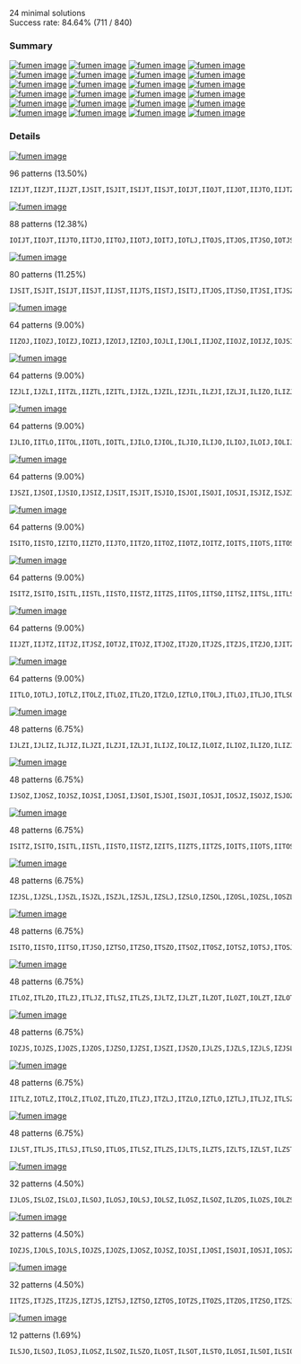 
24 minimal solutions  
Success rate: 84.64% (711 / 840)

### Summary

[![fumen image](https://fumen-svg-server.pages.dev/?delay=1500&data=v115%409gC80hE8whywF8whg0wwG8whi0C8JeAgWEAK%2BNMC)](https://harddrop.com/fumen/?v115@9gC80hE8whywF8whg0wwG8whi0C8JeAgWEAK+NMC) [![fumen image](https://fumen-svg-server.pages.dev/?delay=1500&data=v115%409gC8h0ywE8g0RpwwF8g0RpG8zhC8JeAgWEAJn%2FwC)](https://harddrop.com/fumen/?v115@9gC8h0ywE8g0RpwwF8g0RpG8zhC8JeAgWEAJn/wC) [![fumen image](https://fumen-svg-server.pages.dev/?delay=1500&data=v115%409gC8ywR4E8g0wwR4F8i0G8zhC8JeAgWEApvTxC)](https://harddrop.com/fumen/?v115@9gC8ywR4E8g0wwR4F8i0G8zhC8JeAgWEApvTxC) [![fumen image](https://fumen-svg-server.pages.dev/?delay=1500&data=v115%409gC80hE8whi0F8whRpG8whRpg0C8JeAgWEAPe3LC)](https://harddrop.com/fumen/?v115@9gC80hE8whi0F8whRpG8whRpg0C8JeAgWEAPe3LC) [![fumen image](https://fumen-svg-server.pages.dev/?delay=1500&data=v115%409gC80hE8whilF8whBtG8whglBtC8JeAgWEAa%2B7LC)](https://harddrop.com/fumen/?v115@9gC80hE8whilF8whBtG8whglBtC8JeAgWEAa+7LC) [![fumen image](https://fumen-svg-server.pages.dev/?delay=1500&data=v115%409gC8RpilE8zhF8RpglG8zhC8JeAgWEAJuKWC)](https://harddrop.com/fumen/?v115@9gC8RpilE8zhF8RpglG8zhC8JeAgWEAJuKWC) [![fumen image](https://fumen-svg-server.pages.dev/?delay=1500&data=v115%409gC80hE8whg0R4F8whR4G8whi0C8JeAgWEATe3LC)](https://harddrop.com/fumen/?v115@9gC80hE8whg0R4F8whR4G8whi0C8JeAgWEATe3LC) [![fumen image](https://fumen-svg-server.pages.dev/?delay=1500&data=v115%409gC80hE8whwwRpF8whxwG8whwwRpC8JeAgWEAp%2BCMC%3F)](https://harddrop.com/fumen/?v115@9gC80hE8whwwRpF8whxwG8whwwRpC8JeAgWEAp+CMC?) [![fumen image](https://fumen-svg-server.pages.dev/?delay=1500&data=v115%409gC8wwzhE8xwR4F8wwR4G8zhC8JeAgWEAJNOMC)](https://harddrop.com/fumen/?v115@9gC8wwzhE8xwR4F8wwR4G8zhC8JeAgWEAJNOMC) [![fumen image](https://fumen-svg-server.pages.dev/?delay=1500&data=v115%409gC8BtywE8g0BtwwF8i0G8zhC8JeAgWEApfjxC)](https://harddrop.com/fumen/?v115@9gC8BtywE8g0BtwwF8i0G8zhC8JeAgWEApfjxC) [![fumen image](https://fumen-svg-server.pages.dev/?delay=1500&data=v115%409gC8RpywE8RpglwwF8ilG8zhC8JeAgWEApyKxC)](https://harddrop.com/fumen/?v115@9gC8RpywE8RpglwwF8ilG8zhC8JeAgWEApyKxC) [![fumen image](https://fumen-svg-server.pages.dev/?delay=1500&data=v115%409gC8glzhE8zhF8glBtG8hlBtC8JeAgWEApibMC)](https://harddrop.com/fumen/?v115@9gC8glzhE8zhF8glBtG8hlBtC8JeAgWEApibMC) [![fumen image](https://fumen-svg-server.pages.dev/?delay=1500&data=v115%409gC8i0R4E8RpR4F8Rpg0G8zhC8JeAgWEAJ3jPC)](https://harddrop.com/fumen/?v115@9gC8i0R4E8RpR4F8Rpg0G8zhC8JeAgWEAJ3jPC) [![fumen image](https://fumen-svg-server.pages.dev/?delay=1500&data=v115%409gC8xhwwR4E8xhxwF8xhwwG8xhR4C8JeAgWEAJ%2B9tC%3F)](https://harddrop.com/fumen/?v115@9gC8xhwwR4E8xhxwF8xhwwG8xhR4C8JeAgWEAJ+9tC?) [![fumen image](https://fumen-svg-server.pages.dev/?delay=1500&data=v115%409gC8ilR4E8BtR4F8glBtG8zhC8JeAgWEApHUWC)](https://harddrop.com/fumen/?v115@9gC8ilR4E8BtR4F8glBtG8zhC8JeAgWEApHUWC) [![fumen image](https://fumen-svg-server.pages.dev/?delay=1500&data=v115%409gC8wwRpR4E8xwR4F8wwRpG8zhC8JeAgWEAJNegC)](https://harddrop.com/fumen/?v115@9gC8wwRpR4E8xwR4F8wwRpG8zhC8JeAgWEAJNegC) [![fumen image](https://fumen-svg-server.pages.dev/?delay=1500&data=v115%409gC8BtywE8zhF8ilG8glBtwwC8JeAgWEAMejxC)](https://harddrop.com/fumen/?v115@9gC8BtywE8zhF8ilG8glBtwwC8JeAgWEAMejxC) [![fumen image](https://fumen-svg-server.pages.dev/?delay=1500&data=v115%409gC8h0AtR4E8zhF8g0BtG8g0AtR4C8JeAgWEAp3ntC%3F)](https://harddrop.com/fumen/?v115@9gC8h0AtR4E8zhF8g0BtG8g0AtR4C8JeAgWEAp3ntC?) [![fumen image](https://fumen-svg-server.pages.dev/?delay=1500&data=v115%409gC8BtywE8ilwwF8glBtG8zhC8JeAgWEApCmFD)](https://harddrop.com/fumen/?v115@9gC8BtywE8ilwwF8glBtG8zhC8JeAgWEApCmFD) [![fumen image](https://fumen-svg-server.pages.dev/?delay=1500&data=v115%409gC8ywR4E8zhF8ilG8glwwR4C8JeAgWEAMuTxC)](https://harddrop.com/fumen/?v115@9gC8ywR4E8zhF8ilG8glwwR4C8JeAgWEAMuTxC) [![fumen image](https://fumen-svg-server.pages.dev/?delay=1500&data=v115%409gC8glRpR4E8zhF8glRpG8hlR4C8JeAgWEApyytC)](https://harddrop.com/fumen/?v115@9gC8glRpR4E8zhF8glRpG8hlR4C8JeAgWEApyytC) [![fumen image](https://fumen-svg-server.pages.dev/?delay=1500&data=v115%409gC8i0R4E8zhF8Rpg0G8RpR4C8JeAgWEAPentC)](https://harddrop.com/fumen/?v115@9gC8i0R4E8zhF8Rpg0G8RpR4C8JeAgWEAPentC) [![fumen image](https://fumen-svg-server.pages.dev/?delay=1500&data=v115%409gC8whBtR4E8whwwBtF8whxwG8whwwR4C8JeAgWEAp%3FuLuC)](https://harddrop.com/fumen/?v115@9gC8whBtR4E8whwwBtF8whxwG8whwwR4C8JeAgWEAp?uLuC) [![fumen image](https://fumen-svg-server.pages.dev/?delay=1500&data=v115%409gC8Q4zhE8R4RpF8ilG8glQ4RpC8JeAgWEAM3LMC)](https://harddrop.com/fumen/?v115@9gC8Q4zhE8R4RpF8ilG8glQ4RpC8JeAgWEAM3LMC)

### Details


[![fumen image](https://fumen-svg-server.pages.dev/?delay=1500&data=v115%409gC80hE8whywF8whg0wwG8whi0C8JeAgWEAK%2BNMC)](https://harddrop.com/fumen/?v115@9gC80hE8whywF8whg0wwG8whi0C8JeAgWEAK+NMC)

96 patterns (13.50%)

```
IZIJT,IIZJT,IIJZT,IJSIT,ISJIT,ISIJT,IISJT,IOIJT,IIOJT,IIJOT,IIJTO,IIJTZ,IIJTL,IITJL,IITJO,IITOJ,IIOTJ,IOITJ,IITJZ,IITZJ,IIJST,IIZTJ,IIJTS,IZITJ,IITJS,IITSJ,IISTJ,ISITJ,IITLJ,ITJSI,IJILT,IJITL,IJITO,IJIOT,IJOIT,IOJIT,IJITZ,IJIZT,IJZIT,IZJIT,ILJIT,ILIJT,ITSJI,IJITS,ISTJI,IJIST,ITSIJ,ISJTI,IJSTI,ITISJ,ITIJS,ITIJO,ITIOJ,ITOIJ,IOTIJ,ITIJZ,ITIZJ,ITZIJ,IJTSI,IZTIJ,IJTIS,IJTIO,IJTOI,IJOTI,IOJTI,IJTIZ,ITIJL,ITJIL,IJTZI,IJZTI,IZJTI,ITJIO,ITJOI,ITOJI,IOTJI,ITJIZ,ITJZI,ITZJI,IZTJI,ITJIS,IJLTI,ITILJ,IJLIT,ISTIJ,IJTIL,IJTLI,ILTJI,ILJTI,ITJLI,ITLJI,ILITJ,IILTJ,ITLIJ,IILJT,IIJLT,ILTIJ
```


[![fumen image](https://fumen-svg-server.pages.dev/?delay=1500&data=v115%409gC8h0ywE8g0RpwwF8g0RpG8zhC8JeAgWEAJn%2FwC)](https://harddrop.com/fumen/?v115@9gC8h0ywE8g0RpwwF8g0RpG8zhC8JeAgWEAJn/wC)

88 patterns (12.38%)

```
IOIJT,IIOJT,IIJTO,IITJO,IITOJ,IIOTJ,IOITJ,IOTLJ,ITOJS,ITJOS,ITJSO,IOTJS,IOTJZ,ITOJZ,ITJOZ,ITJZO,IJITO,IJOIT,IOJIT,ITZJO,ITZOJ,ITOZJ,IOTZJ,IOZTJ,IZOTJ,IZTOJ,IZTJO,IOTSJ,ITOSJ,ITSOJ,ITSJO,ISTJO,ISTOJ,ISOTJ,IOSTJ,IOSJT,ISOJT,ISJTO,IJSTO,IJOST,IOJST,ITIJO,ITIOJ,ITOIJ,IOTIJ,IZJTO,IZOJT,IOZJT,IOJZT,IJOZT,IJZTO,IJTZO,IJTOZ,IJOTZ,IOJTZ,IOJTS,IJOTS,IJTOS,IJTSO,IJTIO,IJTOI,IJOTI,IOJTI,ITOLJ,ITLOJ,ITLJO,ITJIO,ITJOI,ITOJI,IOTJI,IJLTO,IJOLT,IOJLT,IJTLO,IJTOL,IJOTL,IOJTL,IOLTJ,ILOTJ,ILTOJ,ILTJO,ILJTO,ILOJT,IOLJT,ITJLO,ITJOL,ITOJL,IOTJL
```


[![fumen image](https://fumen-svg-server.pages.dev/?delay=1500&data=v115%409gC8ywR4E8g0wwR4F8i0G8zhC8JeAgWEApvTxC)](https://harddrop.com/fumen/?v115@9gC8ywR4E8g0wwR4F8i0G8zhC8JeAgWEApvTxC)

80 patterns (11.25%)

```
IJSIT,ISJIT,ISIJT,IISJT,IIJST,IIJTS,IISTJ,ISITJ,ITJOS,ITJSO,ITJSI,ITJSZ,ITJZS,ITSZJ,ITSOJ,ITSJO,ITSJZ,ITSJI,IJITS,ISTJI,ISTJO,ISTOJ,ISOTJ,IOSTJ,ISTJZ,IJIST,ISTZJ,ISZTJ,IZSTJ,IZSJT,ISZJT,ISJZT,IOSJT,ISOJT,ISJOT,ISJTO,ISJTZ,ITSIJ,ISJTI,IJSTI,IJSTO,IJSOT,IJOST,IOJST,IJSTZ,IJSZT,IJZST,IZJST,ISJLT,IZJTS,IJSLT,IJZTS,IJTZS,IOJTS,IJOTS,IJTOS,IJTSO,IJTSZ,IJTSI,IJTIS,IJLST,ITSLJ,ISTLJ,ISTJL,IJLTS,ITJIS,ISTIJ,IJTLS,IJTSL,IJSTL,ISJTL,ILJTS,ILJST,ITSJL,ILSJT,ISLJT,ITJSL,ITJLS,ISLTJ,ILSTJ
```


[![fumen image](https://fumen-svg-server.pages.dev/?delay=1500&data=v115%409gC80hE8whi0F8whRpG8whRpg0C8JeAgWEAPe3LC)](https://harddrop.com/fumen/?v115@9gC80hE8whi0F8whRpG8whRpg0C8JeAgWEAPe3LC)

64 patterns (9.00%)

```
IIZOJ,IIOZJ,IOIZJ,IOZIJ,IZOIJ,IZIOJ,IOJLI,IJOLI,IIJOZ,IIOJZ,IOIJZ,IOJSI,IJOSI,ISOJI,IOSJI,IOSIJ,ISOIJ,ISIOJ,IISOJ,IIOSJ,IOISJ,IOIJT,IIOJT,IIJOT,IITOJ,IIOTJ,IOITJ,IOIJS,IIOJS,IIJOS,IJOIS,IJIOS,IOJIS,IJIOL,IJOIL,IOJIL,IOJIZ,IJOIZ,IJIOZ,IJOZI,IOJZI,IOZJI,IZOJI,ILOJI,IOLJI,IJIOT,IJOIT,IOJIT,ILIOJ,ILOIJ,IOLIJ,ITIOJ,ITOIJ,IOTIJ,IJOTI,IOJTI,ITOJI,IOTJI,IILOJ,IIOLJ,IOILJ,IIJOL,IIOJL,IOIJL
```


[![fumen image](https://fumen-svg-server.pages.dev/?delay=1500&data=v115%409gC80hE8whilF8whBtG8whglBtC8JeAgWEAa%2B7LC)](https://harddrop.com/fumen/?v115@9gC80hE8whilF8whBtG8whglBtC8JeAgWEAa+7LC)

64 patterns (9.00%)

```
IZJLI,IJZLI,IITZL,IIZTL,IZITL,IJIZL,IJZIL,IZJIL,ILZJI,IZLJI,ILIZO,ILIZJ,ILZIJ,ILZIO,ILZOI,IOZLI,IZOLI,IZLOI,IZLIO,IZLIJ,ILIZS,ILZIS,IZLIS,IZLSI,ITIZL,ITZIL,IZTIL,ISIZL,IISZL,IIZSL,IZISL,IZILS,IZILO,IZIOL,IZOIL,IOZIL,IOIZL,ILZIT,ILIZT,ITZLI,IZTLI,IILZO,IILZT,IIZLT,IIZLO,IIZOL,IIOZL,IZILT,IILZS,IIZLS,ISZIL,IZSIL,ILZSI,IILZJ,IIZLJ,IZILJ,IIJZL,IIZJL,IZIJL,ILZTI,IZLTI,ISZLI,IZSLI,IZLIT
```


[![fumen image](https://fumen-svg-server.pages.dev/?delay=1500&data=v115%409gC8RpilE8zhF8RpglG8zhC8JeAgWEAJuKWC)](https://harddrop.com/fumen/?v115@9gC8RpilE8zhF8RpglG8zhC8JeAgWEAJuKWC)

64 patterns (9.00%)

```
IJLIO,IITLO,IITOL,IIOTL,IOITL,IJILO,IJIOL,ILJIO,ILIJO,ILIOJ,ILOIJ,IOLIJ,IOLIZ,ILOIZ,ILIOZ,ILIZO,ILZIO,IZLIO,ILISO,ILIOS,ILOIS,IOLIS,ITILO,ITIOL,ISIOL,ISILO,IISLO,IISOL,IIOSL,IOISL,IZILO,IZIOL,IOIZL,ITLIO,IOLIT,ILOIT,ILIOT,ILITO,IILTO,IILOT,IIOLT,IOILT,IOILZ,IIOLZ,IILOZ,IILZO,IIZLO,IIZOL,IIOZL,IILSO,IILOS,IIOLS,IOILS,IILJO,IILOJ,IIOLJ,IOILJ,IIJLO,IIJOL,IIOJL,IOIJL,ILTIO,ILSIO,ISLIO
```


[![fumen image](https://fumen-svg-server.pages.dev/?delay=1500&data=v115%409gC80hE8whg0R4F8whR4G8whi0C8JeAgWEATe3LC)](https://harddrop.com/fumen/?v115@9gC80hE8whg0R4F8whR4G8whi0C8JeAgWEATe3LC)

64 patterns (9.00%)

```
IJSZI,IJSOI,IJSIO,IJSIZ,IJSIT,ISJIT,ISJIO,ISJOI,ISOJI,IOSJI,ISJIZ,ISJZI,ISZJI,IZSJI,IZSIJ,ISZIJ,ISIZJ,IOSIJ,ISOIJ,ISIOJ,ISIJO,ISIJZ,ISIJT,IISJT,IISJO,IISOJ,IIOSJ,IOISJ,IISJZ,IISZJ,IIZSJ,IZISJ,IIJSO,IIJSZ,IIJST,IITSJ,IJSLI,ISJLI,IJISO,IJISZ,IJISL,IISTJ,ISLJI,ILSJI,ISITJ,ITSJI,ISTJI,IJIST,ILISJ,ITSIJ,ISJTI,IJSTI,ITISJ,ISTIJ,ISILJ,IISLJ,IILSJ,IIJSL,IISJL,ISIJL,ISJIL,IJSIL,ILSIJ,ISLIJ
```


[![fumen image](https://fumen-svg-server.pages.dev/?delay=1500&data=v115%409gC80hE8whwwRpF8whxwG8whwwRpC8JeAgWEAp%2BCMC%3F)](https://harddrop.com/fumen/?v115@9gC80hE8whwwRpF8whxwG8whwwRpC8JeAgWEAp+CMC?)

64 patterns (9.00%)

```
ISITO,IISTO,IZITO,IIZTO,IIJTO,IITZO,IITOZ,IIOTZ,IOITZ,IOITS,IIOTS,IITOS,IITSO,IITJO,IITOJ,IIOTJ,IOITJ,IITLO,IITOL,IIOTL,IOITL,IJITO,ITSOI,ITOSI,IOTSI,ITSIO,IZTIO,IZTOI,IOTZI,ITOZI,ITZOI,ITZIO,ITIZO,ITIOZ,ITOIZ,IOTIZ,IOTIS,ITOIS,ITIOS,ITISO,ITIJO,ITIOJ,ITOIJ,IOTIJ,IJTIO,IJTOI,ITJIO,ITJOI,ITOJI,IOTJI,ITILO,ITIOL,ITOIL,IOTIL,ISTIO,ISTOI,ITLIO,ITLOI,ITOLI,IOTLI,ILITO,IILTO,ILTIO,ILTOI
```


[![fumen image](https://fumen-svg-server.pages.dev/?delay=1500&data=v115%409gC8wwzhE8xwR4F8wwR4G8zhC8JeAgWEAJNOMC)](https://harddrop.com/fumen/?v115@9gC8wwzhE8xwR4F8wwR4G8zhC8JeAgWEAJNOMC)

64 patterns (9.00%)

```
ISITZ,ISITO,ISITL,IISTL,IISTO,IISTZ,IITZS,IITOS,IITSO,IITSZ,IITSL,IITLS,IITJS,IITSJ,IISTJ,ISITJ,ITJSI,ITSJI,ISTJI,ITSOI,ITOSI,IOTSI,ITSIO,ITSIJ,ISJTI,ITSIZ,ITSZI,ITZSI,IJSTI,IZTSI,IZTIS,ITZIS,ITIZS,IOTIS,ITOIS,ITIOS,ITISO,ITISZ,ITISJ,ITIJS,IJTSI,IJTIS,ISTLI,ITSLI,ITJIS,ITILS,ITISL,ITSIL,ISTIL,ISTIO,ISTOI,ISOTI,IOSTI,ISTIZ,ISTZI,ISZTI,IZSTI,ISTIJ,ILSTI,ISLTI,ITLSI,ITLIS,ILTIS,ILTSI
```


[![fumen image](https://fumen-svg-server.pages.dev/?delay=1500&data=v115%409gC8BtywE8g0BtwwF8i0G8zhC8JeAgWEApfjxC)](https://harddrop.com/fumen/?v115@9gC8BtywE8g0BtwwF8i0G8zhC8JeAgWEApfjxC)

64 patterns (9.00%)

```
IIJZT,IIJTZ,IITJZ,ITJSZ,IOTJZ,ITOJZ,ITJOZ,ITJZO,ITJZS,ITZJS,ITZJO,IJITZ,IZTJO,IZTJS,IJIZT,IJZIT,IZJIT,ITSJZ,ISTJZ,ISJZT,ISJTZ,IJSTZ,IJSZT,IJZST,IZJST,IZJTS,IZJTO,IZJOT,IOJZT,IJOZT,IJZOT,IJZTO,ITIJZ,IJZTS,IJTZS,IJTZO,IJTOZ,IJOTZ,IOJTZ,IJTSZ,IJTIZ,ITLJZ,IJTZI,IJZTI,IZJTI,ITJIZ,IJLTZ,IJLZT,IJZLT,ITJZI,ITZJI,IZTJI,IZJLT,IJTLZ,IJTZL,IJZTL,IZJTL,ILTJZ,ILJTZ,ILJZT,ITJLZ,ITJZL,ITZJL,IZTJL
```


[![fumen image](https://fumen-svg-server.pages.dev/?delay=1500&data=v115%409gC8RpywE8RpglwwF8ilG8zhC8JeAgWEApyKxC)](https://harddrop.com/fumen/?v115@9gC8RpywE8RpglwwF8ilG8zhC8JeAgWEApyKxC)

64 patterns (9.00%)

```
IITLO,IOTLJ,IOTLZ,ITOLZ,ITLOZ,ITLZO,ITZLO,IZTLO,ITOLJ,ITLOJ,ITLJO,ITLSO,ITLOS,ITOLS,IOTLS,ITSLO,ISTLO,IJLTO,IJLOT,ITILO,ILZOT,ILOZT,IOLZT,IZLOT,IZLTO,IJTLO,ILZTO,IOLST,ILOST,ILSOT,ILSTO,ISLTO,ISLOT,ILTZO,ILTOZ,ILOTZ,IOLTZ,IOLTJ,ILOTJ,ILTOJ,ILTJO,ILJTO,ILJOT,ILOJT,IOLJT,ITJLO,ITLIO,ITLOI,ITOLI,IOTLI,IOLIT,ILOIT,ILIOT,ILITO,IILTO,IILOT,IOLTS,ILOTS,ILTOS,ILTSO,ILTIO,ILTOI,ILOTI,IOLTI
```


[![fumen image](https://fumen-svg-server.pages.dev/?delay=1500&data=v115%409gC8glzhE8zhF8glBtG8hlBtC8JeAgWEApibMC)](https://harddrop.com/fumen/?v115@9gC8glzhE8zhF8glBtG8hlBtC8JeAgWEApibMC)

48 patterns (6.75%)

```
IJLZI,IJLIZ,ILJIZ,ILJZI,ILZJI,IZLJI,ILIJZ,IOLIZ,ILOIZ,ILIOZ,ILIZO,ILIZJ,ILZIJ,ILZIO,ILZOI,ILOZI,IOLZI,IZLOI,IZLIO,IZLIJ,ILISZ,ILIZS,ILZIS,IZLIS,IZLSI,ILZIT,ITLIZ,ILIZT,ITLZI,ILITZ,IILTZ,IILOZ,IILZO,IILZT,IILSZ,IILZS,ILZSI,ILSZI,IILJZ,IILZJ,ILTIZ,ILSIZ,ILTZI,ILZTI,IZLTI,ISLIZ,ISLZI,IZLIT
```


[![fumen image](https://fumen-svg-server.pages.dev/?delay=1500&data=v115%409gC8i0R4E8RpR4F8Rpg0G8zhC8JeAgWEAJ3jPC)](https://harddrop.com/fumen/?v115@9gC8i0R4E8RpR4F8Rpg0G8zhC8JeAgWEAJ3jPC)

48 patterns (6.75%)

```
IJSOZ,IJOSZ,IOJSZ,IOJSI,IJOSI,IJSOI,ISJOI,ISOJI,IOSJI,IOSJZ,ISOJZ,ISJOZ,ISZOJ,ISOZJ,IOSZJ,IOZSJ,IZOSJ,IZSOJ,IOSIJ,ISOIJ,ISIOJ,IISOJ,IIOSJ,IOISJ,IOJSL,IJOSL,IJSOL,ISJOL,ISOJL,IOSJL,IOSLJ,ISOLJ,ISLOJ,ILSOJ,ILOSJ,IOLSJ,IOTSJ,ITOSJ,ITSOJ,ISTOJ,ISOTJ,IOSTJ,IOSJT,ISOJT,ISJOT,IJSOT,IJOST,IOJST
```


[![fumen image](https://fumen-svg-server.pages.dev/?delay=1500&data=v115%409gC8xhwwR4E8xhxwF8xhwwG8xhR4C8JeAgWEAJ%2B9tC%3F)](https://harddrop.com/fumen/?v115@9gC8xhwwR4E8xhxwF8xhwwG8xhR4C8JeAgWEAJ+9tC?)

48 patterns (6.75%)

```
ISITZ,ISITO,ISITL,IISTL,IISTO,IISTZ,IZITS,IIZTS,IITZS,IOITS,IIOTS,IITOS,IITSO,IITSZ,IITSL,IITLS,IIJTS,IITJS,IITSJ,IISTJ,ISITJ,IJITS,ITSIO,ITSIJ,ITSIZ,IZTIS,ITZIS,ITIZS,IOTIS,ITOIS,ITIOS,ITISO,ITISZ,ITISJ,ITIJS,IJTIS,ITJIS,ITILS,ITISL,ITSIL,ISTIL,ISTIO,ISTIZ,ISTIJ,ITLIS,IILTS,ILTIS,ILITS
```


[![fumen image](https://fumen-svg-server.pages.dev/?delay=1500&data=v115%409gC8ilR4E8BtR4F8glBtG8zhC8JeAgWEApHUWC)](https://harddrop.com/fumen/?v115@9gC8ilR4E8BtR4F8glBtG8zhC8JeAgWEApHUWC)

48 patterns (6.75%)

```
IZJSL,IJZSL,IJSZL,ISJZL,ISZJL,IZSJL,IZSLJ,IZSLO,IZSOL,IZOSL,IOZSL,IOSZL,ISOZL,ISZOL,ISZLO,ISZLJ,ISLZJ,ISLZO,ILSZO,ILSZJ,ILZSJ,ILZSO,IZLSO,IZLSJ,IZLSI,IZTSL,ITZSL,ITSZL,ISTZL,ISZTL,IZSTL,ISIZL,IISZL,IIZSL,IZISL,IZLST,ILZST,ILSZT,ISLZT,ISZLT,IZSLT,ISZIL,IZSIL,ILZSI,ILSZI,ISLZI,ISZLI,IZSLI
```


[![fumen image](https://fumen-svg-server.pages.dev/?delay=1500&data=v115%409gC8wwRpR4E8xwR4F8wwRpG8zhC8JeAgWEAJNegC)](https://harddrop.com/fumen/?v115@9gC8wwRpR4E8xwR4F8wwRpG8zhC8JeAgWEAJNegC)

48 patterns (6.75%)

```
ISITO,IISTO,IITSO,ITJSO,IZTSO,ITZSO,ITSZO,ITSOZ,ITOSZ,IOTSZ,IOTSJ,ITOSJ,ITSOJ,ITSJO,ISTJO,ISTOJ,ISOTJ,IOSTJ,IOSTZ,ISOTZ,ISTOZ,ISTZO,ISZTO,IZSTO,ITSOI,ITOSI,IOTSI,ISJTO,ITSIO,IJSTO,ITISO,IJTSO,ITLSO,IOTSL,ITOSL,ITSOL,ITSLO,ISTLO,ISTOL,ISOTL,IOSTL,ISTIO,ISTOI,ISOTI,IOSTI,ILSTO,ISLTO,ILTSO
```


[![fumen image](https://fumen-svg-server.pages.dev/?delay=1500&data=v115%409gC8BtywE8zhF8ilG8glBtwwC8JeAgWEAMejxC)](https://harddrop.com/fumen/?v115@9gC8BtywE8zhF8ilG8glBtwwC8JeAgWEAMejxC)

48 patterns (6.75%)

```
ITLOZ,ITLZO,ITLZJ,ITLJZ,ITLSZ,ITLZS,IJLTZ,IJLZT,ILZOT,ILOZT,IOLZT,IZLOT,IZLTO,IZLTJ,ILZTS,ILZTO,IZLTS,IZLST,ILZST,ILSZT,ILSTZ,ISLTZ,ISLZT,ILZTJ,ILTZJ,ILTZO,ILTOZ,ILOTZ,IOLTZ,ILTJZ,ILJTZ,ILJZT,ILZJT,IZLJT,ILZIT,ITLIZ,ILIZT,ITLZI,ILITZ,IILTZ,IILZT,ILTZS,ILTSZ,ILTIZ,ILTZI,ILZTI,IZLTI,IZLIT
```


[![fumen image](https://fumen-svg-server.pages.dev/?delay=1500&data=v115%409gC8h0AtR4E8zhF8g0BtG8g0AtR4C8JeAgWEAp3ntC%3F)](https://harddrop.com/fumen/?v115@9gC8h0AtR4E8zhF8g0BtG8g0AtR4C8JeAgWEAp3ntC?)

48 patterns (6.75%)

```
IOZJS,IOJZS,IJOZS,IJZOS,IJZSO,IJZSI,IJSZI,IJSZO,IJLZS,IJZLS,IZJLS,IZJSL,IZJSO,IZJOS,ISJZO,ISJZI,ISZJI,ISZJO,IZSJO,IZSJI,IZIJS,IZOJS,IJZSL,IJSZL,IIZJS,IIJZS,ISJZL,ISZJL,IZSJL,IZLJS,ILZJS,ILJZS,ITJZS,ITZJS,IZTJS,IZSJT,IJIZS,IJZIS,ISZJT,IZJIS,ISJZT,IZJSI,IJSZT,IJZST,IZJST,IZJTS,IJZTS,IJTZS
```


[![fumen image](https://fumen-svg-server.pages.dev/?delay=1500&data=v115%409gC8BtywE8ilwwF8glBtG8zhC8JeAgWEApCmFD)](https://harddrop.com/fumen/?v115@9gC8BtywE8ilwwF8glBtG8zhC8JeAgWEApCmFD)

48 patterns (6.75%)

```
IITLZ,IOTLZ,ITOLZ,ITLOZ,ITLZO,ITLZJ,ITZLJ,ITZLO,IZTLO,IZTLJ,ITLJZ,ITLSZ,ITLZS,ITZLS,IZTLS,ITSLZ,ISTLZ,IJLTZ,ITILZ,IZLTO,IZLTJ,IJTLZ,ILZTS,ILZTO,IZLTS,ILSTZ,ISLTZ,ILZTJ,ILTZJ,ILTZO,ILTOZ,ILOTZ,IOLTZ,ILTJZ,ILJTZ,ITJLZ,ITLIZ,ITLZI,ITZLI,ILITZ,IZTLI,IILTZ,ILTZS,ILTSZ,ILTIZ,ILTZI,ILZTI,IZLTI
```


[![fumen image](https://fumen-svg-server.pages.dev/?delay=1500&data=v115%409gC8ywR4E8zhF8ilG8glwwR4C8JeAgWEAMuTxC)](https://harddrop.com/fumen/?v115@9gC8ywR4E8zhF8ilG8glwwR4C8JeAgWEAMuTxC)

48 patterns (6.75%)

```
IJLST,ITLJS,ITLSJ,ITLSO,ITLOS,ITLSZ,ITLZS,IJLTS,ILZTS,IZLTS,IZLST,ILZST,ILSZT,IOLST,ILOST,ILSOT,ILSTO,ILSTZ,ILSTI,ISLTI,ISLTO,ISLOT,ISLTZ,ISLZT,ILJTS,ILJST,ILSJT,ISLJT,ITLSI,ITLIS,IILTS,IILST,ISLTJ,ILSTJ,ILTZS,IOLTS,ILOTS,ILTOS,ILTSO,ILTSZ,ILTSJ,ILTJS,ILTIS,ILTSI,ISLIT,ILSIT,ILIST,ILITS
```


[![fumen image](https://fumen-svg-server.pages.dev/?delay=1500&data=v115%409gC8glRpR4E8zhF8glRpG8hlR4C8JeAgWEApyytC)](https://harddrop.com/fumen/?v115@9gC8glRpR4E8zhF8glRpG8hlR4C8JeAgWEApyytC)

32 patterns (4.50%)

```
IJLOS,ISLOZ,ISLOJ,ILSOJ,ILOSJ,IOLSJ,IOLSZ,ILOSZ,ILSOZ,ILZOS,ILOZS,IOLZS,IZLOS,IOLJS,ILOJS,ILJOS,ILIOS,ILOIS,IOLIS,ITLOS,IOLST,ILOST,ILSOT,ISLOT,IILOS,IOLSI,ILOSI,ILSOI,IOLTS,ILOTS,ILTOS,ISLOI
```


[![fumen image](https://fumen-svg-server.pages.dev/?delay=1500&data=v115%409gC8i0R4E8zhF8Rpg0G8RpR4C8JeAgWEAPentC)](https://harddrop.com/fumen/?v115@9gC8i0R4E8zhF8Rpg0G8RpR4C8JeAgWEAPentC)

32 patterns (4.50%)

```
IOZJS,IJOLS,IOJLS,IOJZS,IJOZS,IJOSZ,IOJSZ,IOJSI,IJOSI,ISOJI,IOSJI,IOSJZ,ISOJZ,IZOJS,IOJSL,IJOSL,IOIJS,IIOJS,IJOIS,IOJIS,ISOJL,IOSJL,IOLJS,ILOJS,ITOJS,IOTJS,IOSJT,ISOJT,IJOST,IOJST,IOJTS,IJOTS
```


[![fumen image](https://fumen-svg-server.pages.dev/?delay=1500&data=v115%409gC8whBtR4E8whwwBtF8whxwG8whwwR4C8JeAgWEAp%3FuLuC)](https://harddrop.com/fumen/?v115@9gC8whBtR4E8whwwBtF8whxwG8whwwR4C8JeAgWEAp?uLuC)

32 patterns (4.50%)

```
IITZS,ITJZS,ITZJS,IZTJS,IZTSJ,IZTSO,IZTOS,IOTZS,ITOZS,ITZOS,ITZSO,ITZSJ,ITSZJ,ITSZO,ISTZO,ISTZJ,ITSZI,ITZSI,IZTSI,IZTIS,ITZIS,ITIZS,IJTZS,ITLZS,ITZLS,IZTLS,IZTSL,ITZSL,ITSZL,ISTZL,ISTZI,ILTZS
```


[![fumen image](https://fumen-svg-server.pages.dev/?delay=1500&data=v115%409gC8Q4zhE8R4RpF8ilG8glQ4RpC8JeAgWEAM3LMC)](https://harddrop.com/fumen/?v115@9gC8Q4zhE8R4RpF8ilG8glQ4RpC8JeAgWEAM3LMC)

12 patterns (1.69%)

```
ILSJO,ILSOJ,ILOSJ,ILOSZ,ILSOZ,ILSZO,ILOST,ILSOT,ILSTO,ILOSI,ILSOI,ILSIO
```

